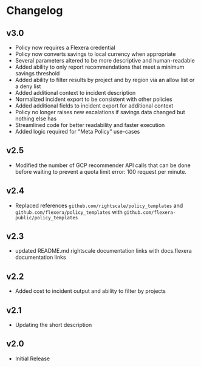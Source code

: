 # Changelog

## v3.0

- Policy now requires a Flexera credential
- Policy now converts savings to local currency when appropriate
- Several parameters altered to be more descriptive and human-readable
- Added ability to only report recommendations that meet a minimum savings threshold
- Added ability to filter results by project and by region via an allow list or a deny list
- Added additional context to incident description
- Normalized incident export to be consistent with other policies
- Added additional fields to incident export for additional context
- Policy no longer raises new escalations if savings data changed but nothing else has
- Streamlined code for better readability and faster execution
- Added logic required for "Meta Policy" use-cases

## v2.5

- Modified the number of GCP recommender API calls that can be done before waiting to prevent a quota limit error: 100 request per minute.

## v2.4

- Replaced references `github.com/rightscale/policy_templates` and `github.com/flexera/policy_templates` with `github.com/flexera-public/policy_templates`

## v2.3

- updated README.md rightscale documentation links with docs.flexera documentation links

## v2.2

- Added cost to incident output and ability to filter by projects

## v2.1

- Updating the short description

## v2.0

- Initial Release
